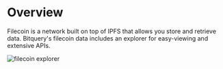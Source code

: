 # Overview

Filecoin is a network built on top of IPFS that allows you store and retrieve data. 
Bitquery's filecoin data includes an explorer for easy-viewing and extensive APIs.


![filecoin explorer](/img/ide/filecoin.png)

